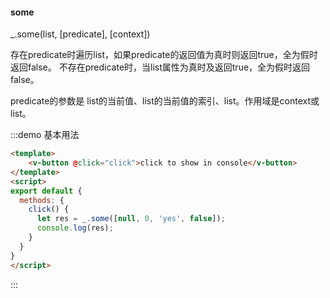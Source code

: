 #### some

_.some(list, [predicate], [context]) 

存在predicate时遍历list，如果predicate的返回值为真时则返回true，全为假时返回false。
不存在predicate时，当list属性为真时及返回true，全为假时返回false。

predicate的参数是 list的当前值、list的当前值的索引、list。作用域是context或list。

:::demo 基本用法
```html
<template>
    <v-button @click="click">click to show in console</v-button>
</template>
<script>
export default {
  methods: {
    click() {
      let res = _.some([null, 0, 'yes', false]);
      console.log(res);
    }
  }
}
</script>
```
:::
